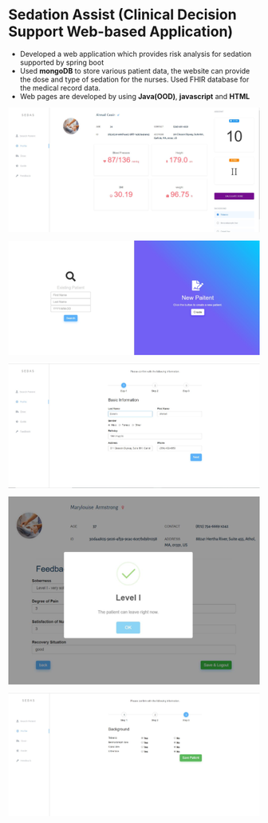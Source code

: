 # Sedation Assist (Clinical Decision Support Web-based Application)

- Developed a web application which provides risk analysis for sedation supported by spring boot
- Used <strong>mongoDB</strong> to store various patient data, the website can provide the dose and type of sedation for the
nurses. Used FHIR database for the medical record data.
- Web pages are developed by using <strong>Java(OOD)</strong>, <strong>javascript</strong> and <strong>HTML</strong>

<img src="./img/img1.jpg" alt="drawing" width="600"/><br/>

<img src="./img/img2.jpg" alt="drawing" width="600"/><br/>

<img src="./img/img3.jpg" alt="drawing" width="600"/><br/>

<img src="./img/img4.jpg" alt="drawing" width="600"/><br/>

<img src="./img/img5.jpg" alt="drawing" width="600"/><br/>

